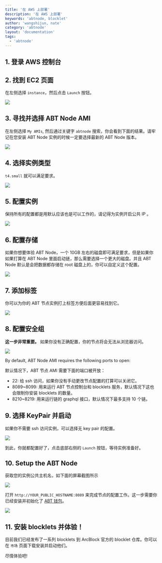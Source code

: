 ```yaml
---
title: '在 AWS 上部署'
description: '在 AWS 上部署'
keywords: 'abtnode, blocklet'
author: 'wangshijun, nate'
category: 'abtnode'
layout: 'documentation'
tags:
  - 'abtnode'
---
```


## 1. 登录 AWS 控制台

## 2. 找到 EC2 页面

在左侧选择 `instance`，然后点击 `Launch` 按钮。

![](./images/1-launch.png)

## 3. 寻找并选择 ABT Node AMI

在左侧选择 `My AMIs`, 然后通过关键字 `abtnode` 搜索，你会看到下面的结果。请牢记在您安装 ABT Node 实例的时候一定要选择最新的 ABT Node 版本。

![](./images/2-select-ami.png)

## 4. 选择实例类型

`t4.small` 就可以满足要求。

![](./images/3-instance-type.png)

## 5. 配置实例

保持所有的配置都是用默认应该也是可以工作的，请记得为实例开启公共 IP 。

![](./images/5-configure.png)

## 6. 配置存储

如果你想要体验 ABT Node，一个 10GB 左右的磁盘即可满足要求，但是如果你如果打算在 ABT Node 里面启动链，那么需要选择一个更大的磁盘。并且 ABT Node 默认是会把数据都存储在 root 磁盘上的，你可以自定义这个配置。

![](./images/6-storage.png)

## 7. 添加标签

你可以为你的 ABT 节点实例打上标签方便后面更容易找到它。

![](./images/7-tags.png)

## 8. 配置安全组

**这一步非常重要。** 如果你没有正确配置，你的节点将会无法从浏览器访问。

![](./images/8-security-group.png)

By default, ABT Node AMI requires the following ports to open:

默认情况下，ABT 节点 AMI 需要下面的端口被开放：

- 22: 给 ssh 访问，如果你没有手动更改节点配置的打算可以关闭它。
- 8089~8099: 用来运行 ABT 节点控制台和 blocklets 服务，默认情况下这也会限制你安装 blocklets 的数量。
- 8210~8219: 用来运行链的 graphql 接口，默认情况下最多支持 10 个链。

## 9. 选择 KeyPair 并启动

如果你不需要 ssh 访问实例，可以选择无 key pair 的配置。

![](./images/9-keypair.png)

到此，你就都配置好了，点击底部右侧的 `Launch` 按钮，等待实例准备好。

## 10. Setup the ABT Node

获取您的实例公共主机名，如下面的屏幕截图所示

![](./images/11-public-hostname.png)

打开 `http://YOUR_PUBLIC_HOSTNAME:8089` 来完成节点的配置工作。这一步需要你已经安装并初始化了 [ABT 钱包](https://abtwallet.io)。

![](./images/12-setup-abtnode.png)

## 11. 安装 blocklets 并体验！

目前我们已经发布了一系列 blocklets 到 ArcBlock 官方的 blocklet 仓库。你可以在 `市场` 页面下载安装并启动他们。

尽情体验吧!
